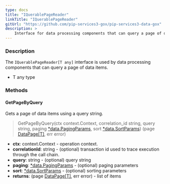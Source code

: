 ```yaml
---
type: docs
title: "IQuerablePageReader"
linkTitle: "IQuerablePageReader"
gitUrl: "https://github.com/pip-services3-gox/pip-services3-data-gox"
description: >
    Interface for data processing components that can query a page of data items.
---
```


### Description

The `IQuerablePageReader[T any]` interface is used by data processing components that can query a page of data items.

- T any type

### Methods

#### GetPageByQuery
Gets a page of data items using a query string.

> GetPageByQuery(ctx context.Context, correlation_id string, query string, paging [*data.PagingParams](../../../commons/data/paging_params), sort [*data.SortParams](../../../commons/data/sort_params)) (page [DataPage[T]](../../../commons/data/data_page), err error)

- **ctx**: context.Context - operation context.
- **correlationId**: string - (optional) transaction id used to trace execution through the call chain.
- **query**: string - (optional) query string
- **paging**: [*data.PagingParams](../../../commons/data/paging_params) - (optional) paging parameters
- **sort**: [*data.SortParams](../../../commons/data/sort_params) - (optional) sorting parameters
- **returns**: (page [DataPage[T]](../../../commons/data/data_page), err error) - list of items
